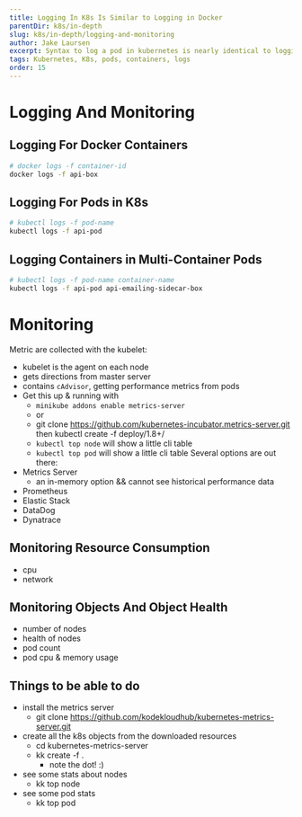```yaml
---
title: Logging In K8s Is Similar to Logging in Docker
parentDir: k8s/in-depth
slug: k8s/in-depth/logging-and-monitoring
author: Jake Laursen
excerpt: Syntax to log a pod in kubernetes is nearly identical to logging with docker
tags: Kubernetes, K8s, pods, containers, logs
order: 15
---
```


# Logging And Monitoring
## Logging For Docker Containers
```bash
# docker logs -f container-id
docker logs -f api-box
```

## Logging For Pods in K8s
```bash
# kubectl logs -f pod-name
kubectl logs -f api-pod
```

## Logging Containers in Multi-Container Pods
```bash
# kubectl logs -f pod-name container-name
kubectl logs -f api-pod api-emailing-sidecar-box
```

# Monitoring
Metric are collected with the kubelet:
- kubelet is the agent on each node
- gets directions from master server
- contains `cAdvisor`, getting performance metrics from pods
- Get this up & running with
  - `minikube addons enable metrics-server`
  - or
  - git clone https://github.com/kubernetes-incubator.metrics-server.git then kubectl create -f deploy/1.8+/
  - `kubectl top node` will show a little cli table
  - `kubectl top pod` will show a little cli table
Several options are out there:
- Metrics Server
  - an in-memory option && cannot see historical performance data
- Prometheus
- Elastic Stack
- DataDog
- Dynatrace
## Monitoring Resource Consumption
- cpu
- network
## Monitoring Objects And Object Health
- number of nodes
- health of nodes
- pod count
- pod cpu & memory usage


## Things to be able to do
- install the metrics server
  - git clone https://github.com/kodekloudhub/kubernetes-metrics-server.git
- create all the k8s objects from the downloaded resources
  - cd kubernetes-metrics-server
  - kk create -f .
    - note the dot! :) 
- see some stats about nodes
  - kk top node
- see some pod stats 
  - kk top pod